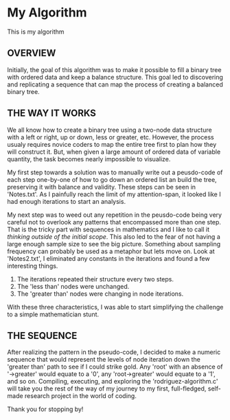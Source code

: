 # My Algorithm
This is my algorithm

## OVERVIEW
Initially, the goal of this algorithm was to make it possible to
fill a binary tree with ordered data and keep a balance structure.
This goal led to discovering and replicating a sequence that can map
the process of creating a balanced binary tree. 

## THE WAY IT WORKS
We all know how to create a binary tree using a two-node data structure with a left or right, up or down, less or greater, etc.
However, the process usualy requires novice coders to map the entire tree first to plan how they will construct it.
But, when given a large amount of ordered data of variable quantity, the task becomes nearly impossible to visualize.

My first step towards a solution was to manually write out a peusdo-code of each step one-by-one of how to go down an ordered list an build the tree, preserving it with balance and validity.
These steps can be seen in 'Notes.txt'. As I painfully reach the limit of my attention-span, it looked like I had enough iterations to start an analysis.

My next step was to weed out any repetition in the peusdo-code being very careful not to overlook any patterns that encompassed more than one step. 
That is the tricky part with sequences in mathematics and I like to call it *thinking outside of the initial scope*.
This also led to the fear of not having a large enough sample size to see the big picture.
Something about sampling frequency can probably be used as a metaphor but lets move on.
Look at 'Notes2.txt', I eliminated any constants in the iterations and found a few interesting things.

1. The iterations repeated their structure every two steps.
2. The \'less than\' nodes were unchanged.
3. The \'greater than\' nodes were changing in node iterations.

With these three characteristics, I was able to start simplifying the challenge to a simple mathematician stunt.

## THE SEQUENCE
After realizing the pattern in the pseudo-code, I decided to make a numeric sequence that would represent the levels of node iteration down the \'greater than\' path to see if I could strike gold. 
Any 'root' with an absence of '->greater' would equate to a '0', any 'root->greater' would equate to a '1', and so on. 
Compiling, executing, and exploring the 'rodriguez-algorithm.c' will take you the rest of the way of my journey to my first, full-fledged, self-made research project in the world of coding.
 
Thank you for stopping by!